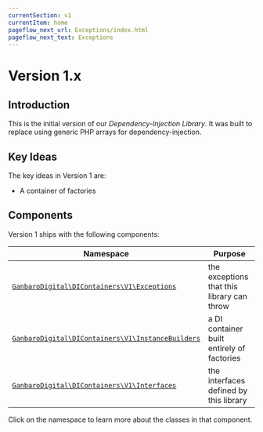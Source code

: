 ```yaml
---
currentSection: v1
currentItem: home
pageflow_next_url: Exceptions/index.html
pageflow_next_text: Exceptions
---
```


# Version 1.x

## Introduction

This is the initial version of our _Dependency-Injection Library_. It was built to replace using generic PHP arrays for dependency-injection.

## Key Ideas

The key ideas in Version 1 are:

* A container of factories

## Components

Version 1 ships with the following components:

Namespace | Purpose
----------|--------
[`GanbaroDigital\DIContainers\V1\Exceptions`](Exceptions/index.html) | the exceptions that this library can throw
[`GanbaroDigital\DIContainers\V1\InstanceBuilders`](InstanceBuidlers/index.html) | a DI container built entirely of factories
[`GanbaroDigital\DIContainers\V1\Interfaces`](Interfaces/index.html) | the interfaces defined by this library

Click on the namespace to learn more about the classes in that component.
